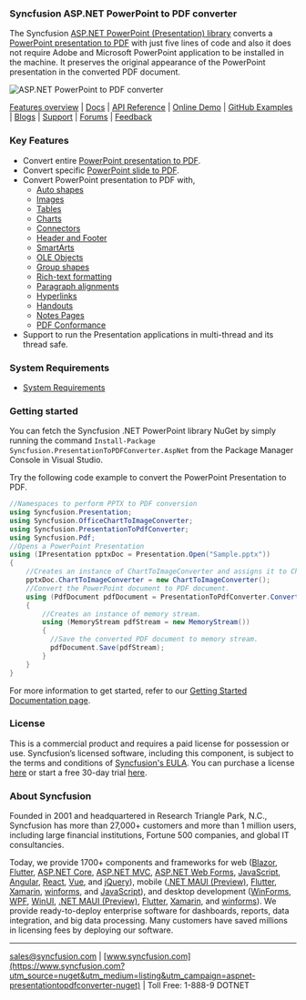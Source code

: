﻿### Syncfusion ASP.NET PowerPoint to PDF converter

The Syncfusion [ASP.NET PowerPoint (Presentation) library](https://www.syncfusion.com/powerpoint-framework/net?utm_source=nuget&utm_medium=listing&utm_campaign=aspnet-presentationtopdfconverter-nuget) converts a [PowerPoint presentation to PDF](https://www.syncfusion.com/powerpoint-framework/net/powerpoint-to-pdf-conversion?utm_source=nuget&utm_medium=listing&utm_campaign=aspnet-presentationtopdfconverter-nuget) with just five lines of code and also it does not require Adobe and Microsoft PowerPoint application to be installed in the machine. It preserves the original appearance of the PowerPoint presentation in the converted PDF document.

![ASP.NET PowerPoint to PDF converter](https://cdn.syncfusion.com/nuget-readme/fileformats/net-pptx-to-pdf.png)

[Features overview](https://www.syncfusion.com/powerpoint-framework/net/powerpoint-library?utm_source=nuget&utm_medium=listing&utm_campaign=aspnet-presentationtopdfconverter-nuget) | [Docs](https://help.syncfusion.com/file-formats/presentation/overview?utm_source=nuget&utm_medium=listing&utm_campaign=aspnet-presentationtopdfconverter-nuget) | [API Reference](https://help.syncfusion.com/cr/file-formats/Syncfusion.Presentation.html?utm_source=nuget&utm_medium=listing&utm_campaign=aspnet-presentationtopdfconverter-nuget) | [Online Demo](https://ej2.syncfusion.com/aspnetmvc/Presentation/Default?utm_source=nuget&utm_medium=listing&utm_campaign=aspnet-presentationtopdfconverter-nuget#/material) | [GitHub Examples](https://github.com/syncfusion/aspnet-mvc-ej1-demos/tree/master/Controllers/Presentation?utm_source=nuget&utm_medium=listing&utm_campaign=aspnet-presentationtopdfconverter-nuget) | [Blogs](https://www.syncfusion.com/blogs/?utm_source=nuget&utm_medium=listing&utm_campaign=aspnet-presentationtopdfconverter-nuget&s=powerpoint) | [Support](https://www.syncfusion.com/support/directtrac/incidents/newincident?utm_source=nuget&utm_medium=listing&utm_campaign=aspnet-presentationtopdfconverter-nuget) | [Forums](https://www.syncfusion.com/forums?utm_source=nuget&utm_medium=listing&utm_campaign=aspnet-presentationtopdfconverter-nuget) | [Feedback](https://www.syncfusion.com/feedback/powerpoint?utm_source=nuget&utm_medium=listing&utm_campaign=aspnet-presentationtopdfconverter-nuget)

### Key Features

* Convert entire [PowerPoint presentation to PDF](https://help.syncfusion.com/file-formats/presentation/presentation-to-pdf?utm_source=nuget&utm_medium=listing&utm_campaign=aspnet-presentationtopdfconverter-nuget).
* Convert specific [PowerPoint slide to PDF](https://help.syncfusion.com/file-formats/presentation/presentation-to-pdf?utm_source=nuget&utm_medium=listing&utm_campaign=aspnet-presentationtopdfconverter-nuget).
* Convert PowerPoint presentation to PDF with,
  * [Auto shapes](https://help.syncfusion.com/file-formats/presentation/working-with-shapes?utm_source=nuget&utm_medium=listing&utm_campaign=aspnet-presentationtopdfconverter-nuget)
  * [Images](https://help.syncfusion.com/file-formats/presentation/working-with-images?utm_source=nuget&utm_medium=listing&utm_campaign=aspnet-presentationtopdfconverter-nuget)
  * [Tables](https://help.syncfusion.com/file-formats/presentation/working-with-tables?utm_source=nuget&utm_medium=listing&utm_campaign=aspnet-presentationtopdfconverter-nuget)
  * [Charts](https://help.syncfusion.com/file-formats/presentation/working-with-charts?utm_source=nuget&utm_medium=listing&utm_campaign=aspnet-presentationtopdfconverter-nuget#chart-to-image-conversion)
  * [Connectors](https://help.syncfusion.com/file-formats/presentation/create-edit-connectors-in-powerpoint-slides-cs-vb-net?utm_source=nuget&utm_medium=listing&utm_campaign=aspnet-presentationtopdfconverter-nuget)
  * [Header and Footer](https://help.syncfusion.com/file-formats/presentation/working-with-headers-and-footers?utm_source=nuget&utm_medium=listing&utm_campaign=aspnet-presentationtopdfconverter-nuget)
  * [SmartArts](https://help.syncfusion.com/file-formats/presentation/smartart?utm_source=nuget&utm_medium=listing&utm_campaign=aspnet-presentationtopdfconverter-nuget)
  * [OLE Objects](https://help.syncfusion.com/file-formats/presentation/working-with-ole-objects?utm_source=nuget&utm_medium=listing&utm_campaign=aspnet-presentationtopdfconverter-nuget)
  * [Group shapes](https://help.syncfusion.com/file-formats/presentation/working-with-shapes?utm_source=nuget&utm_medium=listing&utm_campaign=aspnet-presentationtopdfconverter-nuget)
  * [Rich-text formatting](https://help.syncfusion.com/file-formats/presentation/working-with-paragraphs?utm_source=nuget&utm_medium=listing&utm_campaign=aspnet-presentationtopdfconverter-nuget)
  * [Paragraph alignments](https://help.syncfusion.com/file-formats/presentation/working-with-paragraphs?utm_source=nuget&utm_medium=listing&utm_campaign=aspnet-presentationtopdfconverter-nuget)
  * [Hyperlinks](https://help.syncfusion.com/file-formats/presentation/working-with-hyperlinks?utm_source=nuget&utm_medium=listing&utm_campaign=aspnet-presentationtopdfconverter-nuget)
  * [Handouts](https://help.syncfusion.com/file-formats/presentation/presentation-to-pdf?utm_source=nuget&utm_medium=listing&utm_campaign=aspnet-presentationtopdfconverter-nuget)
  * [Notes Pages](https://help.syncfusion.com/file-formats/presentation/presentation-to-pdf?utm_source=nuget&utm_medium=listing&utm_campaign=aspnet-presentationtopdfconverter-nuget)
  * [PDF Conformance](https://help.syncfusion.com/file-formats/presentation/presentation-to-pdf?utm_source=nuget&utm_medium=listing&utm_campaign=aspnet-presentationtopdfconverter-nuget)
* Support to run the Presentation applications in multi-thread and its thread safe.

### System Requirements
* [System Requirements](https://help.syncfusion.com/file-formats/installation-and-upgrade/system-requirements?utm_source=nuget&utm_medium=listing&utm_campaign=aspnet-presentationtopdfconverter-nuget)

### Getting started
You can fetch the Syncfusion .NET PowerPoint library NuGet by simply running the command `Install-Package Syncfusion.PresentationToPDFConverter.AspNet` from the Package Manager Console in Visual Studio.

Try the following code example to convert the PowerPoint Presentation to PDF. 

```csharp
//Namespaces to perform PPTX to PDF conversion
using Syncfusion.Presentation;
using Syncfusion.OfficeChartToImageConverter;
using Syncfusion.PresentationToPdfConverter;
using Syncfusion.Pdf;
//Opens a PowerPoint Presentation 
using (IPresentation pptxDoc = Presentation.Open("Sample.pptx"))
{
	//Creates an instance of ChartToImageConverter and assigns it to ChartToImageConverter property of Presentation
	pptxDoc.ChartToImageConverter = new ChartToImageConverter();
	//Convert the PowerPoint document to PDF document.
	using (PdfDocument pdfDocument = PresentationToPdfConverter.Convert(pptxDoc))
	{
		//Creates an instance of memory stream.
		using (MemoryStream pdfStream = new MemoryStream())
		{
		  //Save the converted PDF document to memory stream.
		  pdfDocument.Save(pdfStream);
		}
	}
}
```

For more information to get started, refer to our [Getting Started Documentation page](https://help.syncfusion.com/file-formats/presentation/create-read-edit-powerpoint-files-in-asp-net-web-forms?utm_source=nuget&utm_medium=listing&utm_campaign=aspnet-presentationtopdfconverter-nuget).

### License
This is a commercial product and requires a paid license for possession or use. Syncfusion’s licensed software, including this component, is subject to the terms and conditions of [Syncfusion's EULA](https://www.syncfusion.com/eula/es/?utm_source=nuget&utm_medium=listing&utm_campaign=blazor-datagrid-nuget). You can purchase a license [here](https://www.syncfusion.com/sales/products?utm_source=nuget&utm_medium=listing&utm_campaign=aspnet-presentationtopdfconverter-nuget) or start a free 30-day trial [here](https://www.syncfusion.com/account/manage-trials/start-trials?utm_source=nuget&utm_medium=listing&utm_campaign=aspnet-presentationtopdfconverter-nuget).

### About Syncfusion
Founded in 2001 and headquartered in Research Triangle Park, N.C., Syncfusion has more than 27,000+ customers and more than 1 million users, including large financial institutions, Fortune 500 companies, and global IT consultancies.

Today, we provide 1700+ components and frameworks for web ([Blazor](https://www.syncfusion.com/blazor-components?utm_source=nuget&utm_medium=listing&utm_campaign=aspnet-presentationtopdfconverter-nuget), [Flutter](https://www.syncfusion.com/flutter-widgets?utm_source=nuget&utm_medium=listing&utm_campaign=aspnet-presentationtopdfconverter-nuget), [ASP.NET Core](https://www.syncfusion.com/aspnet-core-ui-controls?utm_source=nuget&utm_medium=listing&utm_campaign=aspnet-presentationtopdfconverter-nuget), [ASP.NET MVC](https://www.syncfusion.com/aspnet-mvc-ui-controls?utm_source=nuget&utm_medium=listing&utm_campaign=aspnet-presentationtopdfconverter-nuget), [ASP.NET Web Forms](https://www.syncfusion.com/jquery/aspnet-web-forms-ui-controls?utm_source=nuget&utm_medium=listing&utm_campaign=aspnet-presentationtopdfconverter-nuget), [JavaScript](https://www.syncfusion.com/javascript-ui-controls?utm_source=nuget&utm_medium=listing&utm_campaign=aspnet-presentationtopdfconverter-nuget), [Angular](https://www.syncfusion.com/angular-ui-components?utm_source=nuget&utm_medium=listing&utm_campaign=aspnet-presentationtopdfconverter-nuget), [React](https://www.syncfusion.com/react-ui-components?utm_source=nuget&utm_medium=listing&utm_campaign=aspnet-presentationtopdfconverter-nuget), [Vue](https://www.syncfusion.com/vue-ui-components?utm_source=nuget&utm_medium=listing&utm_campaign=aspnet-presentationtopdfconverter-nuget), and [jQuery](https://www.syncfusion.com/jquery-ui-widgets?utm_source=nuget&utm_medium=listing&utm_campaign=aspnet-presentationtopdfconverter-nuget)), mobile ([.NET MAUI (Preview)](https://www.syncfusion.com/maui-controls?utm_source=nuget&utm_medium=listing&utm_campaign=aspnet-presentationtopdfconverter-nuget), [Flutter](https://www.syncfusion.com/flutter-widgets?utm_source=nuget&utm_medium=listing&utm_campaign=aspnet-presentationtopdfconverter-nuget), [Xamarin](https://www.syncfusion.com/xamarin-ui-controls?utm_source=nuget&utm_medium=listing&utm_campaign=aspnet-presentationtopdfconverter-nuget), [winforms](https://www.syncfusion.com/winforms-ui-controls?utm_source=nuget&utm_medium=listing&utm_campaign=aspnet-presentationtopdfconverter-nuget), and [JavaScript](https://www.syncfusion.com/javascript-ui-controls?utm_source=nuget&utm_medium=listing&utm_campaign=aspnet-presentationtopdfconverter-nuget)), and desktop development ([WinForms](https://www.syncfusion.com/winforms-ui-controls?utm_source=nuget&utm_medium=listing&utm_campaign=aspnet-presentationtopdfconverter-nuget), [WPF](https://www.syncfusion.com/wpf-controls?utm_source=nuget&utm_medium=listing&utm_campaign=aspnet-presentationtopdfconverter-nuget), [WinUI](https://www.syncfusion.com/winui-controls?utm_source=nuget&utm_medium=listing&utm_campaign=aspnet-presentationtopdfconverter-nuget), [.NET MAUI (Preview)](https://www.syncfusion.com/maui-controls?utm_source=nuget&utm_medium=listing&utm_campaign=aspnet-presentationtopdfconverter-nuget), [Flutter](https://www.syncfusion.com/flutter-widgets?utm_source=nuget&utm_medium=listing&utm_campaign=aspnet-presentationtopdfconverter-nuget), [Xamarin](https://www.syncfusion.com/xamarin-ui-controls?utm_source=nuget&utm_medium=listing&utm_campaign=aspnet-presentationtopdfconverter-nuget), and [winforms](https://www.syncfusion.com/winforms-ui-controls?utm_source=nuget&utm_medium=listing&utm_campaign=aspnet-presentationtopdfconverter-nuget)). We provide ready-to-deploy enterprise software for dashboards, reports, data integration, and big data processing. Many customers have saved millions in licensing fees by deploying our software.
___

[sales@syncfusion.com](mailto:sales@syncfusion.com?Subject=Syncfusion%20ASPNET%20Core%20Presentation%20-%20NuGet) | [www.syncfusion.com](https://www.syncfusion.com?utm_source=nuget&utm_medium=listing&utm_campaign=aspnet-presentationtopdfconverter-nuget) | Toll Free: 1-888-9 DOTNET